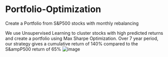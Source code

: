 # Portfolio-Optimization
Create a Portfolio from S&amp;P500 stocks with monthly rebalancing

We use Unsupervised Learning to cluster stocks with high predicted returns and create a portfolio using Max Sharpe Optimization.
Over 7 year period, our strategy gives a cumulative return of 140% compared to the S&ampP500 return of 65%
![image](https://github.com/sujay3srivastava/Portfolio-Optimization/assets/62601454/6586b7d5-1bc3-488b-819c-9e7646398cc4)
